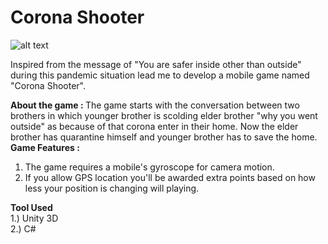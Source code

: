 # Corona Shooter

![alt text](https://github.com/pulsingcoder/SpinnerTop-Multiplayer-AR/blob/master/WhatsApp%20Image%202020-11-07%20at%2014.04.04.jpeg)

Inspired from the message of "You are safer inside other than outside" during this pandemic situation lead me to develop a mobile game named "Corona Shooter".
<BR>

<B> About the game : </B>
The game starts with the conversation between two brothers in which younger brother is scolding elder brother "why you went outside" as because of that corona enter in their home. Now the elder brother has quarantine himself and younger brother has to save the home.
<BR>
<B>Game Features : </B>
1. The game requires a mobile's gyroscope for camera motion.
2. If you allow GPS location you'll be awarded extra points based on how less your position is changing will playing.



<B> Tool Used </B>
 <BR>
   1.) Unity 3D
   <BR>
     2.) C#
    
             

